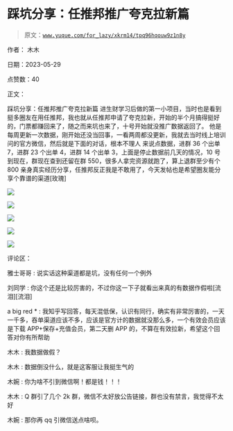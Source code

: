 # 踩坑分享：任推邦推广夸克拉新篇

> 原文：[`www.yuque.com/for_lazy/xkrm14/tpq96hqouw9z1n8y`](https://www.yuque.com/for_lazy/xkrm14/tpq96hqouw9z1n8y)

作者： 木木

日期：2023-05-29

点赞数：40

正文：

踩坑分享：任推邦推广夸克拉新篇 进生财学习后做的第一小项目，当时也是看到挺多圈友在用任推邦，我也就从任推邦申请了夸克拉新，开始的半个月搞得挺好的，门票都赚回来了，随之而来坑也来了，十号开始就没推广数据返回了。 他是每周更新一次数据，刚开始还没当回事，一看两周都没更新，我就去当时线上培训问的官方微信，然后就是下面的对话，根本不理人 来说点数据，进群 36 个出单 7，进群 23 个出单 4，进群 14 个出单 3，上面是停止数据前几天的情况，10 号到现在，群现在查到还留在群 550，很多人拿完资源就跑了，算上退群至少有个 800 亲身真实经历分享，任推邦反正我是不敢用了，今天发帖也是希望圈友能分享个靠谱的渠道[玫瑰]

![](img/0939364cab58677c6d9f409095cbbd66.png)

![](img/49403ec036bb7c1874986312eacf741b.png)

![](img/69ea2a3bda0dae8873b02d144a619e98.png)

![](img/9a61c2df1232267453f5105439815a92.png)

![](img/823c38f998036ef32404731324281330.png)

评论区：

雅士哥哥 : 说实话这种渠道都是坑，没有任何一个例外

刘同学 : 你这个还是比较厉害的，不过你这一下子就看出来真的有数据作假啦[流泪][流泪]

a big red * : 我知乎写回答，每天混低保，认识有同行，确实有非常厉害的，一天一千多，吞单渠道应该不多，应该是官方计的数据就没那么多，一个有效会员应该是下载 APP+保存+充值会员，第二天删 APP 的，不算在有效拉新，希望这个回答对你有所帮助

木木 : 我数据做假？

木木 : 数据倒没什么，就是这客服让我挺生气的

木婉 : 你为啥不引到微信啊！都是钱！！！

木木 : Q 群引了几个 2k 群，微信不太好放公告链接，群也没有禁言，我觉得不太好

木婉 : 那你再 qq 引微信送点啥呗。


